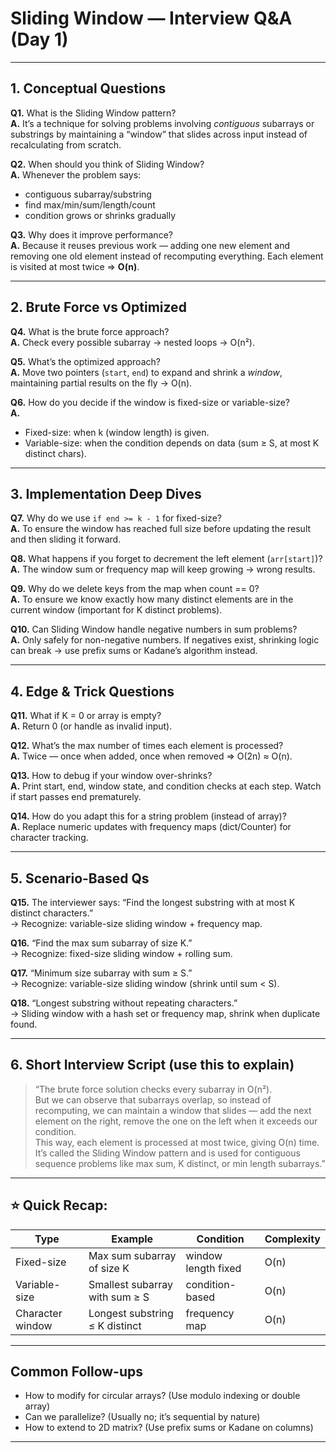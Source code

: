 # Sliding Window — Interview Q&A (Day 1)

---

## 1. Conceptual Questions

**Q1.** What is the Sliding Window pattern?  
**A.** It’s a technique for solving problems involving *contiguous* subarrays or substrings by maintaining a “window” that slides across input instead of recalculating from scratch.

**Q2.** When should you think of Sliding Window?  
**A.** Whenever the problem says:
- contiguous subarray/substring
- find max/min/sum/length/count
- condition grows or shrinks gradually

**Q3.** Why does it improve performance?  
**A.** Because it reuses previous work — adding one new element and removing one old element instead of recomputing everything. Each element is visited at most twice ⇒ **O(n)**.

---

## 2. Brute Force vs Optimized

**Q4.** What is the brute force approach?  
**A.** Check every possible subarray → nested loops → O(n²).

**Q5.** What’s the optimized approach?  
**A.** Move two pointers (`start`, `end`) to expand and shrink a *window*, maintaining partial results on the fly → O(n).

**Q6.** How do you decide if the window is fixed-size or variable-size?  
**A.**  
- Fixed-size: when k (window length) is given.  
- Variable-size: when the condition depends on data (sum ≥ S, at most K distinct chars).

---

## 3. Implementation Deep Dives

**Q7.** Why do we use `if end >= k - 1` for fixed-size?  
**A.** To ensure the window has reached full size before updating the result and then sliding it forward.

**Q8.** What happens if you forget to decrement the left element (`arr[start]`)?  
**A.** The window sum or frequency map will keep growing → wrong results.

**Q9.** Why do we delete keys from the map when count == 0?  
**A.** To ensure we know exactly how many distinct elements are in the current window (important for K distinct problems).

**Q10.** Can Sliding Window handle negative numbers in sum problems?  
**A.** Only safely for non-negative numbers. If negatives exist, shrinking logic can break → use prefix sums or Kadane’s algorithm instead.

---

## 4. Edge & Trick Questions

**Q11.** What if K = 0 or array is empty?  
**A.** Return 0 (or handle as invalid input).

**Q12.** What’s the max number of times each element is processed?  
**A.** Twice — once when added, once when removed ⇒ O(2n) ≈ O(n).

**Q13.** How to debug if your window over-shrinks?  
**A.** Print start, end, window state, and condition checks at each step. Watch if start passes end prematurely.

**Q14.** How do you adapt this for a string problem (instead of array)?  
**A.** Replace numeric updates with frequency maps (dict/Counter) for character tracking.

---

## 5. Scenario-Based Qs

**Q15.** The interviewer says: “Find the longest substring with at most K distinct characters.”  
→ Recognize: variable-size sliding window + frequency map.

**Q16.** “Find the max sum subarray of size K.”  
→ Recognize: fixed-size sliding window + rolling sum.

**Q17.** “Minimum size subarray with sum ≥ S.”  
→ Recognize: variable-size sliding window (shrink until sum < S).

**Q18.** “Longest substring without repeating characters.”  
→ Sliding window with a hash set or frequency map, shrink when duplicate found.

---

## 6. Short Interview Script (use this to explain)

> “The brute force solution checks every subarray in O(n²).  
> But we can observe that subarrays overlap, so instead of recomputing, we can maintain a window that slides — add the next element on the right, remove the one on the left when it exceeds our condition.  
> This way, each element is processed at most twice, giving O(n) time.  
> It’s called the Sliding Window pattern and is used for contiguous sequence problems like max sum, K distinct, or min length subarrays.”

---

## ⭐ Quick Recap:
| Type | Example | Condition | Complexity |
|------|----------|------------|-------------|
| Fixed-size | Max sum subarray of size K | window length fixed | O(n) |
| Variable-size | Smallest subarray with sum ≥ S | condition-based | O(n) |
| Character window | Longest substring ≤ K distinct | frequency map | O(n) |

---

## Common Follow-ups
- How to modify for circular arrays? (Use modulo indexing or double array)
- Can we parallelize? (Usually no; it’s sequential by nature)
- How to extend to 2D matrix? (Use prefix sums or Kadane on columns)

---
